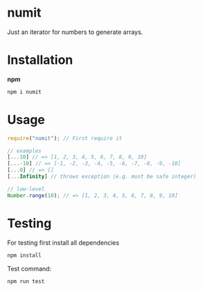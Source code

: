 # numit

Just an iterator for numbers to generate arrays.

# Installation

**npm**

```sh
npm i numit
```

# Usage

```javascript
require("numit"); // First require it

// examples
[...10] // => [1, 2, 3, 4, 5, 6, 7, 8, 9, 10]
[...-10] // => [-1, -2, -3, -4, -5, -6, -7, -8, -9, -10]
[...0] // => []
[...Infinity] // throws exception (e.g. must be safe integer)

// low-level
Number.range(10); // => [1, 2, 3, 4, 5, 6, 7, 8, 9, 10]
```

# Testing

For testing first install all dependencies

```sh
npm install
```

Test command:

```sh
npm run test
```